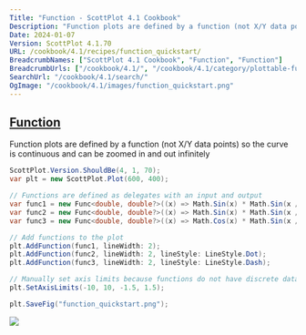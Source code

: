 ```yaml
---
Title: "Function - ScottPlot 4.1 Cookbook"
Description: "Function plots are defined by a function (not X/Y data points) so the curve is continuous and can be zoomed in and out infinitely"
Date: 2024-01-07
Version: ScottPlot 4.1.70
URL: /cookbook/4.1/recipes/function_quickstart/
BreadcrumbNames: ["ScottPlot 4.1 Cookbook", "Function", "Function"]
BreadcrumbUrls: ["/cookbook/4.1/", "/cookbook/4.1/category/plottable-function", "/cookbook/4.1/recipes/function_quickstart/"]
SearchUrl: "/cookbook/4.1/search/"
OgImage: "/cookbook/4.1/images/function_quickstart.png"
---
```


<h2><a id='function' href='/cookbook/4.1/recipes/function_quickstart/'>Function</a></h2>

Function plots are defined by a function (not X/Y data points) so the curve is continuous and can be zoomed in and out infinitely

```cs
ScottPlot.Version.ShouldBe(4, 1, 70);
var plt = new ScottPlot.Plot(600, 400);

// Functions are defined as delegates with an input and output
var func1 = new Func<double, double?>((x) => Math.Sin(x) * Math.Sin(x / 2));
var func2 = new Func<double, double?>((x) => Math.Sin(x) * Math.Sin(x / 3));
var func3 = new Func<double, double?>((x) => Math.Cos(x) * Math.Sin(x / 5));

// Add functions to the plot
plt.AddFunction(func1, lineWidth: 2);
plt.AddFunction(func2, lineWidth: 2, lineStyle: LineStyle.Dot);
plt.AddFunction(func3, lineWidth: 2, lineStyle: LineStyle.Dash);

// Manually set axis limits because functions do not have discrete data points
plt.SetAxisLimits(-10, 10, -1.5, 1.5);

plt.SaveFig("function_quickstart.png");
```

<img src='../../images/function_quickstart.png' class='d-block mx-auto my-5' />


